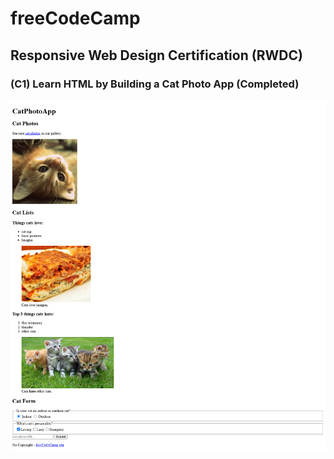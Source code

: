 # freeCodeCamp

## Responsive Web Design Certification (RWDC)

### (C1) Learn HTML by Building a Cat Photo App (Completed)

<img src="./Modules/1_Response_Web_Design/1_1_RWDC_C1/RWDC_C1.png">
